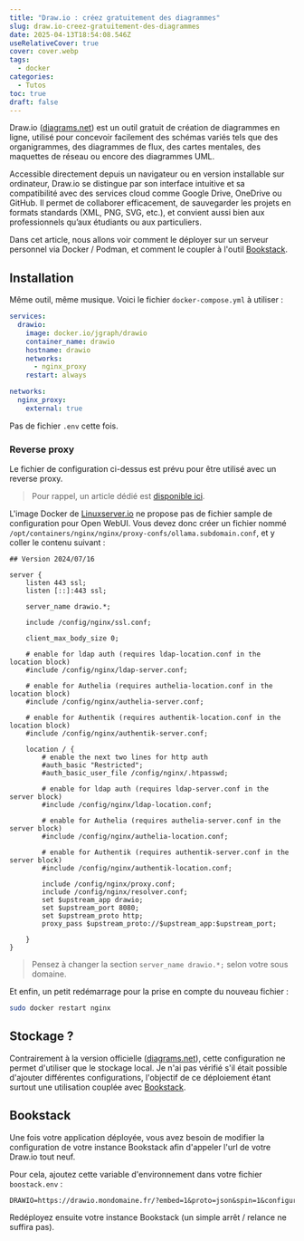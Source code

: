 ```yaml
---
title: "Draw.io : créez gratuitement des diagrammes"
slug: draw.io-creez-gratuitement-des-diagrammes
date: 2025-04-13T18:54:08.546Z
useRelativeCover: true
cover: cover.webp
tags:
  - docker
categories:
  - Tutos
toc: true
draft: false
---
```


Draw.io ([diagrams.net](https://app.diagrams.net/)) est un outil gratuit de création de diagrammes en ligne, utilisé pour concevoir facilement des schémas variés tels que des organigrammes, des diagrammes de flux, des cartes mentales, des maquettes de réseau ou encore des diagrammes UML. 

Accessible directement depuis un navigateur ou en version installable sur ordinateur, Draw.io se distingue par son interface intuitive et sa compatibilité avec des services cloud comme Google Drive, OneDrive ou GitHub. Il permet de collaborer efficacement, de sauvegarder les projets en formats standards (XML, PNG, SVG, etc.), et convient aussi bien aux professionnels qu’aux étudiants ou aux particuliers.

Dans cet article, nous allons voir comment le déployer sur un serveur personnel via Docker / Podman, et comment le coupler à l'outil [Bookstack](/posts/bookstack-solution-open-source-de-documentation).

## Installation

Même outil, même musique. Voici le fichier `docker-compose.yml` à utiliser :

```yml
services:
  drawio:
    image: docker.io/jgraph/drawio
    container_name: drawio
    hostname: drawio
    networks:
      - nginx_proxy
    restart: always

networks:
  nginx_proxy:
    external: true
```

Pas de fichier `.env` cette fois.

### Reverse proxy

Le fichier de configuration ci-dessus est prévu pour être utilisé avec un reverse proxy.

> Pour rappel, un article dédié est [disponible ici](/posts/reverse-proxy-nginx/).

L'image Docker de [Linuxserver.io](https://docs.linuxserver.io/general/swag/) ne propose pas de fichier sample de configuration pour Open WebUI. Vous devez donc créer un fichier nommé `/opt/containers/nginx/nginx/proxy-confs/ollama.subdomain.conf`, et y coller le contenu suivant :

```nginx
## Version 2024/07/16

server {
    listen 443 ssl;
    listen [::]:443 ssl;

    server_name drawio.*;

    include /config/nginx/ssl.conf;

    client_max_body_size 0;

    # enable for ldap auth (requires ldap-location.conf in the location block)
    #include /config/nginx/ldap-server.conf;

    # enable for Authelia (requires authelia-location.conf in the location block)
    #include /config/nginx/authelia-server.conf;

    # enable for Authentik (requires authentik-location.conf in the location block)
    #include /config/nginx/authentik-server.conf;

    location / {
        # enable the next two lines for http auth
        #auth_basic "Restricted";
        #auth_basic_user_file /config/nginx/.htpasswd;

        # enable for ldap auth (requires ldap-server.conf in the server block)
        #include /config/nginx/ldap-location.conf;

        # enable for Authelia (requires authelia-server.conf in the server block)
        #include /config/nginx/authelia-location.conf;

        # enable for Authentik (requires authentik-server.conf in the server block)
        #include /config/nginx/authentik-location.conf;

        include /config/nginx/proxy.conf;
        include /config/nginx/resolver.conf;
        set $upstream_app drawio;
        set $upstream_port 8080;
        set $upstream_proto http;
        proxy_pass $upstream_proto://$upstream_app:$upstream_port;

    }
}
```

> Pensez à changer la section `server_name drawio.*;` selon votre sous domaine.

Et enfin, un petit redémarrage pour la prise en compte du nouveau fichier :

```bash
sudo docker restart nginx
```

## Stockage ?

Contrairement à la version officielle ([diagrams.net](https://app.diagrams.net/)), cette configuration ne permet d'utiliser que le stockage local. Je n'ai pas vérifié s'il était possible d'ajouter différentes configurations, l'objectif de ce déploiement étant surtout une utilisation couplée avec [Bookstack](/posts/bookstack-solution-open-source-de-documentation).

## Bookstack

Une fois votre application déployée, vous avez besoin de modifier la configuration de votre instance Bookstack afin d'appeler l'url de votre Draw.io tout neuf.

Pour cela, ajoutez cette variable d'environnement dans votre fichier `boostack.env` :

```txt
DRAWIO=https://drawio.mondomaine.fr/?embed=1&proto=json&spin=1&configure=1
```

Redéployez ensuite votre instance Bookstack (un simple arrêt / relance ne suffira pas).
